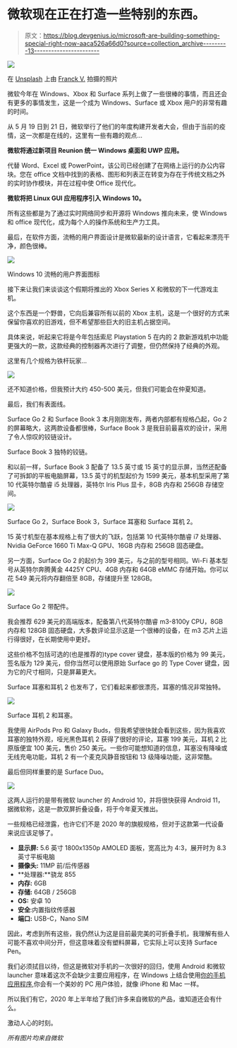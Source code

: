 # 微软现在正在打造一些特别的东西。

> 原文：<https://blog.devgenius.io/microsoft-are-building-something-special-right-now-aaca526a66d0?source=collection_archive---------13----------------------->

![](img/870a2ad22abb498d6ed07d71266b223f.png)

在 [Unsplash](https://unsplash.com?utm_source=medium&utm_medium=referral) 上由 [Franck V.](https://unsplash.com/@franckinjapan?utm_source=medium&utm_medium=referral) 拍摄的照片

微软今年在 Windows、Xbox 和 Surface 系列上做了一些很棒的事情，而且还会有更多的事情发生，这是一个成为 Windows、Surface 或 Xbox 用户的非常有趣的时间。

从 5 月 19 日到 21 日，微软举行了他们的年度构建开发者大会，但由于当前的疫情，这一次都是在线的，这里有一些有趣的观点…

**微软将通过新项目 Reunion 统一 Windows 桌面和 UWP 应用。**

代替 Word、Excel 或 PowerPoint，该公司已经创建了在网络上运行的办公内容块。您在 office 文档中找到的表格、图形和列表正在转变为存在于传统文档之外的实时协作模块，并在过程中使 Office 现代化。

**微软将把 Linux GUI 应用程序引入 Windows 10。**

所有这些都是为了通过实时网络同步和开源将 Windows 推向未来，使 Windows 和 office 现代化，成为每个人的操作系统和生产力工具。

最后，在软件方面，流畅的用户界面设计是微软最新的设计语言，它看起来漂亮干净，颜色很棒。

![](img/eea09334f1b8ad0fcbeaa8bd97fceb41.png)

Windows 10 流畅的用户界面图标

接下来让我们来谈谈这个假期将推出的 Xbox Series X 和微软的下一代游戏主机。

这个东西是一个野兽，它向后兼容所有以前的 Xbox 主机，这是一个很好的方式来保留你喜欢的旧游戏，但不希望那些巨大的旧主机占据空间。

具体来说，听起来它将是今年包括索尼 Playstation 5 在内的 2 款新游戏机中功能更强大的一款，这款经典的控制器再次进行了调整，但仍然保持了经典的外观。

这里有几个规格为铁杆玩家…

![](img/6579370e221c029f605f458f262cbeb0.png)

还不知道价格，但我预计大约 450-500 美元，但我们可能会在仲夏知道。

最后，我们有表面线。

Surface Go 2 和 Surface Book 3 本月刚刚发布，两者内部都有规格凸起，Go 2 的屏幕略大，这两款设备都很棒，Surface Book 3 是我目前最喜欢的设计，采用了令人惊叹的铰链设计。

Surface Book 3 独特的铰链。

和以前一样，Surface Book 3 配备了 13.5 英寸或 15 英寸的显示屏，当然还配备了可拆卸的平板电脑屏幕，13.5 英寸的机型起价为 1599 美元，基本机型采用了第 10 代英特尔酷睿 i5 处理器，英特尔 Iris Plus 显卡，8GB 内存和 256GB 存储空间。

![](img/a688dd0ff6cf550132e4e0660a68f168.png)

Surface Go 2，Surface Book 3，Surface 耳塞和 Surface 耳机 2。

15 英寸机型在基本规格上有了很大的飞跃，包括第 10 代英特尔酷睿 i7 处理器、Nvidia GeForce 1660 Ti Max-Q GPU、16GB 内存和 256GB 固态硬盘。

另一方面，Surface Go 2 的起价为 399 美元，与之前的型号相同。Wi-Fi 基本型号从英特尔奔腾黄金 4425Y CPU、4GB 内存和 64GB eMMC 存储开始。你可以花 549 美元将内存翻倍至 8GB，存储提升至 128GB。

![](img/37ddc38b47c9b15e1cad4dc28b0a87f2.png)

Surface Go 2 带配件。

我会推荐 629 美元的高端版本，配备第八代英特尔酷睿 m3-8100y CPU，8GB 内存和 128GB 固态硬盘，大多数评论显示这是一个很棒的设备，在 m3 芯片上运行得很好，在长期使用中更好。

这些价格不包括可选的(也是推荐的)type cover 键盘，基本版的价格为 99 美元，签名版为 129 美元，但你当然可以使用原始 Surface go 的 Type Cover 键盘，因为它的尺寸相同，只是屏幕更大。

Surface 耳塞和耳机 2 也发布了，它们看起来都很漂亮，耳塞的情况非常独特。

![](img/a52397b2a1eddafefe1acff3555c8abc.png)

Surface 耳机 2 和耳塞。

我使用 AirPods Pro 和 Galaxy Buds，但我希望很快就会看到这些，因为我喜欢耳塞的独特外观，哑光黑色耳机 2 获得了很好的评论，耳塞 199 美元，耳机 2 比原版便宜 100 美元，售价 250 美元。一些你可能想知道的信息，耳塞没有降噪或无线充电功能，耳机 2 有一个麦克风静音按钮和 13 级降噪功能，这非常酷。

最后但同样重要的是 Surface Duo。

![](img/7b3ca694035301a7ebedc0cbeb2555ef.png)

这两人运行的是带有微软 launcher 的 Android 10，并将很快获得 Android 11，据微软称，这是一款双屏折叠设备，将于今年夏天推出。

一些规格已经泄露，也许它们不是 2020 年的旗舰规格，但对于这款第一代设备来说应该足够了。

*   **显示屏:** 5.6 英寸 1800x1350p AMOLED 面板，宽高比为 4:3，展开时为 8.3 英寸平板电脑
*   **摄像头:** 11MP 前/后传感器
*   **处理器:**骁龙 855
*   **内存:** 6GB
*   **存储:** 64GB / 256GB
*   **OS:** 安卓 10
*   **安全**:内置指纹传感器
*   **端口:** USB-C，Nano SIM

因此，考虑到所有这些，我仍然认为这是目前最完美的可折叠手机，我理解有些人可能不喜欢中间分开，但这意味着没有塑料屏幕，它实际上可以支持 Surface Pen。

我们必须拭目以待，但这是微软对手机的一次很好的回归，使用 Android 和微软 launcher 意味着这次不会缺少主要应用程序，在 Windows 上结合使用[你的手机应用程序](https://www.microsoft.com/en-gb/p/your-phone/9nmpj99vjbwv?activetab=pivot:overviewtab),你会有一个美妙的 PC 用户体验，就像 iPhone 和 Mac 一样。

所以我们有它，2020 年上半年给了我们许多来自微软的产品，谁知道还会有什么。

激动人心的时刻。

*所有图片均来自微软*